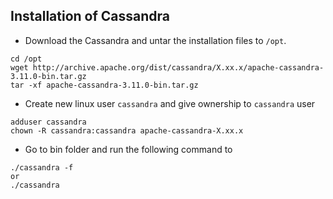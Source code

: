 ## Installation of Cassandra

* Download the Cassandra and untar the installation files to `/opt`.

```
cd /opt
wget http://archive.apache.org/dist/cassandra/X.xx.x/apache-cassandra-3.11.0-bin.tar.gz
tar -xf apache-cassandra-3.11.0-bin.tar.gz
```

* Create new linux user `cassandra` and give ownership to `cassandra` user 

```
adduser cassandra
chown -R cassandra:cassandra apache-cassandra-X.xx.x
```

* Go to bin folder and run the following command to 

```
./cassandra -f
or 
./cassandra
```
